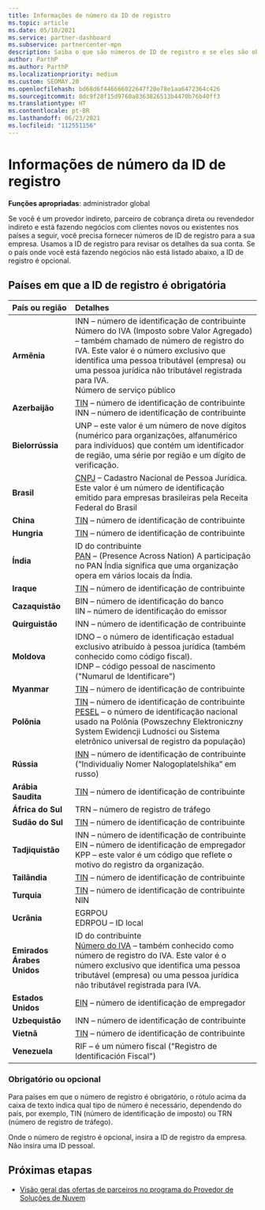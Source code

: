 ```yaml
---
title: Informações de número da ID de registro
ms.topic: article
ms.date: 05/10/2021
ms.service: partner-dashboard
ms.subservice: partnercenter-mpn
description: Saiba o que são números de ID de registro e se eles são obrigatórios para o seu país.
author: ParthP
ms.author: ParthP
ms.localizationpriority: medium
ms.custom: SEOMAY.20
ms.openlocfilehash: bd68d6f446666022647f20e78e1aa6472364c426
ms.sourcegitcommit: 8dc9f28f15d9760a8363826513b4470b76b40ff3
ms.translationtype: HT
ms.contentlocale: pt-BR
ms.lasthandoff: 06/23/2021
ms.locfileid: "112551156"
---
```

# <a name="registration-id-number-information"></a>Informações de número da ID de registro

**Funções apropriadas**: administrador global
 
Se você é um provedor indireto, parceiro de cobrança direta ou revendedor indireto e está fazendo negócios com clientes novos ou existentes nos países a seguir, você precisa fornecer números de ID de registro para a sua empresa. Usamos a ID de registro para revisar os detalhes da sua conta. Se o país onde você está fazendo negócios não está listado abaixo, a ID de registro é opcional.

## <a name="countries-where-registration-id-is-required"></a>Países em que a ID de registro é obrigatória

| **País ou região** | **Detalhes** |
|:--|:--|
| **Armênia** | INN – número de identificação de contribuinte<br>Número do IVA (Imposto sobre Valor Agregado) – também chamado de número de registro do IVA. Este valor é o número exclusivo que identifica uma pessoa tributável (empresa) ou uma pessoa jurídica não tributável registrada para IVA.<br>Número de serviço público |
| **Azerbaijão**  | [TIN](http://www.oecd.org/tax/automatic-exchange/crs-implementation-and-assistance/tax-identification-numbers/Azerbaijan-TIN.pdf) – número de identificação de contribuinte<br>INN – número de identificação de contribuinte |
| **Bielorrússia**  | UNP – este valor é um número de nove dígitos (numérico para organizações, alfanumérico para indivíduos) que contém um identificador de região, uma série por região e um dígito de verificação. |
|**Brasil** | [CNPJ](http://www.oecd.org/tax/automatic-exchange/crs-implementation-and-assistance/tax-identification-numbers/Brazil-TIN.pdf) – Cadastro Nacional de Pessoa Jurídica. Este valor é um número de identificação emitido para empresas brasileiras pela Receita Federal do Brasil  |
| **China** | [TIN](http://www.oecd.org/tax/automatic-exchange/crs-implementation-and-assistance/tax-identification-numbers/China-TIN.pdf) – número de identificação de contribuinte |
| **Hungria**  | [TIN](http://www.oecd.org/tax/automatic-exchange/crs-implementation-and-assistance/tax-identification-numbers/Hungary-TIN.pdf) – número de identificação de contribuinte |
| **Índia** | ID do contribuinte<br>[PAN](http://www.oecd.org/tax/automatic-exchange/crs-implementation-and-assistance/tax-identification-numbers/India-TIN.pdf) – (Presence Across Nation) A participação no PAN Índia significa que uma organização opera em vários locais da Índia. |
| **Iraque** | [TIN](http://www.oecd.org/tax/automatic-exchange/crs-implementation-and-assistance/tax-identification-numbers/) – número de identificação de contribuinte |
| **Cazaquistão**  | BIN – número de identificação do banco<br>IIN – número de identificação do emissor |
| **Quirguistão**  | INN – número de identificação de contribuinte |
| **Moldova**  | IDNO – o número de identificação estadual exclusivo atribuído à pessoa jurídica (também conhecido como código fiscal).<br>IDNP – código pessoal de nascimento ("Numarul de Identificare") |
| **Myanmar** | [TIN](http://www.oecd.org/tax/automatic-exchange/crs-implementation-and-assistance/tax-identification-numbers/) – número de identificação de contribuinte |
| **Polônia**  | [TIN](http://www.oecd.org/tax/automatic-exchange/crs-implementation-and-assistance/tax-identification-numbers/Poland-TIN.pdf) – número de identificação de contribuinte<br>[PESEL](http://www.oecd.org/tax/automatic-exchange/crs-implementation-and-assistance/tax-identification-numbers/Poland-TIN.pdf) – o número de identificação nacional usado na Polônia (Powszechny Elektroniczny System Ewidencji Ludności ou Sistema eletrônico universal de registro da população) |
| **Rússia**  | [INN](http://www.oecd.org/tax/automatic-exchange/crs-implementation-and-assistance/tax-identification-numbers/Russia-TIN.pdf) – número de identificação de contribuinte (“Individualiy Nomer Nalogoplatelshika” em russo) | 
| **Arábia Saudita** | [TIN](http://www.oecd.org/tax/automatic-exchange/crs-implementation-and-assistance/tax-identification-numbers/Saudi-Arabia-TIN.pdf) – número de identificação de contribuinte |
| **África do Sul** | TRN – número de registro de tráfego |
| **Sudão do Sul** | [TIN](http://www.oecd.org/tax/automatic-exchange/crs-implementation-and-assistance/tax-identification-numbers/) – número de identificação de contribuinte |
| **Tadjiquistão**  | INN – número de identificação de contribuinte<br>EIN – número de identificação de empregador<br>KPP – este valor é um código que reflete o motivo do registro da organização. |
| **Tailândia** | [TIN](http://www.oecd.org/tax/automatic-exchange/crs-implementation-and-assistance/tax-identification-numbers/) – número de identificação de contribuinte |
| **Turquia** | [TIN](http://www.oecd.org/tax/automatic-exchange/crs-implementation-and-assistance/tax-identification-numbers/Turkey-TIN.pdf) – número de identificação de contribuinte<br>NIN |
| **Ucrânia**  | EGRPOU<br>EDRPOU – ID local |
| **Emirados Árabes Unidos** | ID do contribuinte<br>[Número do IVA](http://www.oecd.org/tax/automatic-exchange/crs-implementation-and-assistance/tax-identification-numbers/UAE-TIN.pdf) – também conhecido como número de registro do IVA. Este valor é o número exclusivo que identifica uma pessoa tributável (empresa) ou uma pessoa jurídica não tributável registrada para IVA. |
| **Estados Unidos** | [EIN](https://irs.ein-forms-gov.com/?keyword=employer%20identification%20number&source=Google&network=o&device=c&devicemodel=&mobile=&adposition%5d&targetid=kwd-81501461534755:loc-190&msclkid=458d3159f6051392f5286e8e75ed79ce) – número de identificação de empregador |
| **Uzbequistão**  | INN – número de identificação de contribuinte |
| **Vietnã** | [TIN](http://www.oecd.org/tax/automatic-exchange/crs-implementation-and-assistance/tax-identification-numbers/) – número de identificação de contribuinte |
| **Venezuela** | RIF – é um número fiscal ("Registro de Identificación Fiscal") |  

### <a name="mandatory-or-optional"></a>Obrigatório ou opcional
 
Para países em que o número de registro é obrigatório, o rótulo acima da caixa de texto indica qual tipo de número é necessário, dependendo do país, por exemplo, TIN (número de identificação de imposto) ou TRN (número de registro de tráfego).

Onde o número de registro é opcional, insira a ID de registro da empresa. Não insira uma ID pessoal.

## <a name="next-steps"></a>Próximas etapas

- [Visão geral das ofertas de parceiros no programa do Provedor de Soluções de Nuvem](csp-offers.md)
